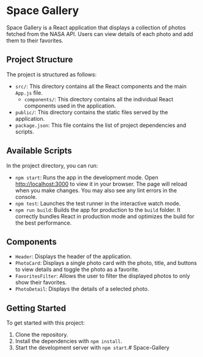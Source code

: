 # Space Gallery

Space Gallery is a React application that displays a collection of photos fetched from the NASA API. Users can view details of each photo and add them to their favorites.

## Project Structure

The project is structured as follows:

- `src/`: This directory contains all the React components and the main `App.js` file.
  - `components/`: This directory contains all the individual React components used in the application.
- `public/`: This directory contains the static files served by the application.
- `package.json`: This file contains the list of project dependencies and scripts.

## Available Scripts

In the project directory, you can run:

- `npm start`: Runs the app in the development mode. Open [http://localhost:3000](http://localhost:3000) to view it in your browser. The page will reload when you make changes. You may also see any lint errors in the console.
- `npm test`: Launches the test runner in the interactive watch mode.
- `npm run build`: Builds the app for production to the `build` folder. It correctly bundles React in production mode and optimizes the build for the best performance.

## Components

- `Header`: Displays the header of the application.
- `PhotoCard`: Displays a single photo card with the photo, title, and buttons to view details and toggle the photo as a favorite.
- `FavoritesFilter`: Allows the user to filter the displayed photos to only show their favorites.
- `PhotoDetail`: Displays the details of a selected photo.

## Getting Started

To get started with this project:

1. Clone the repository.
2. Install the dependencies with `npm install`.
3. Start the development server with `npm start`.#   S p a c e - G a l l e r y  
 